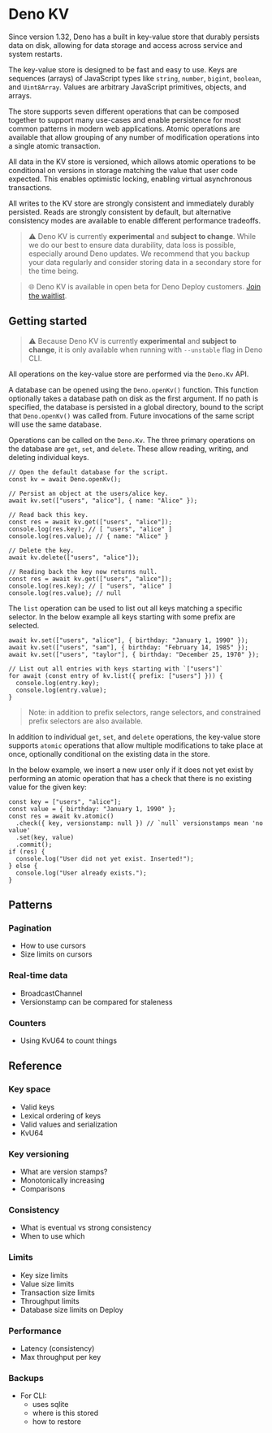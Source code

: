 # Deno KV

Since version 1.32, Deno has a built in key-value store that durably persists
data on disk, allowing for data storage and access across service and system
restarts.

The key-value store is designed to be fast and easy to use. Keys are sequences
(arrays) of JavaScript types like `string`, `number`, `bigint`, `boolean`, and
`Uint8Array`. Values are arbitrary JavaScript primitives, objects, and arrays.

The store supports seven different operations that can be composed together to
support many use-cases and enable persistence for most common patterns in modern
web applications. Atomic operations are available that allow grouping of any
number of modification operations into a single atomic transaction.

All data in the KV store is versioned, which allows atomic operations to be
conditional on versions in storage matching the value that user code expected.
This enables optimistic locking, enabling virtual asynchronous transactions.

All writes to the KV store are strongly consistent and immediately durably
persisted. Reads are strongly consistent by default, but alternative consistency
modes are available to enable different performance tradeoffs.

> ⚠️ Deno KV is currently **experimental** and **subject to change**. While we do
> our best to ensure data durability, data loss is possible, especially around
> Deno updates. We recommend that you backup your data regularly and consider
> storing data in a secondary store for the time being.

> 🌐 Deno KV is available in open beta for Deno Deploy customers.
> [Join the waitlist](https://deno.com/kv).

## Getting started

> ⚠️ Because Deno KV is currently **experimental** and **subject to change**, it
> is only available when running with `--unstable` flag in Deno CLI.

All operations on the key-value store are performed via the `Deno.Kv` API.

A database can be opened using the `Deno.openKv()` function. This function
optionally takes a database path on disk as the first argument. If no path is
specified, the database is persisted in a global directory, bound to the script
that `Deno.openKv()` was called from. Future invocations of the same script will
use the same database.

Operations can be called on the `Deno.Kv`. The three primary operations on the
database are `get`, `set`, and `delete`. These allow reading, writing, and
deleting individual keys.

```tsx
// Open the default database for the script.
const kv = await Deno.openKv();

// Persist an object at the users/alice key.
await kv.set(["users", "alice"], { name: "Alice" });

// Read back this key.
const res = await kv.get(["users", "alice"]);
console.log(res.key); // [ "users", "alice" ]
console.log(res.value); // { name: "Alice" }

// Delete the key.
await kv.delete(["users", "alice"]);

// Reading back the key now returns null.
const res = await kv.get(["users", "alice"]);
console.log(res.key); // [ "users", "alice" ]
console.log(res.value); // null
```

The `list` operation can be used to list out all keys matching a specific
selector. In the below example all keys starting with some prefix are selected.

```tsx
await kv.set(["users", "alice"], { birthday: "January 1, 1990" });
await kv.set(["users", "sam"], { birthday: "February 14, 1985" });
await kv.set(["users", "taylor"], { birthday: "December 25, 1970" });

// List out all entries with keys starting with `["users"]`
for await (const entry of kv.list({ prefix: ["users"] })) {
  console.log(entry.key);
  console.log(entry.value);
}
```

> Note: in addition to prefix selectors, range selectors, and constrained prefix
> selectors are also available.

In addition to individual `get`, `set`, and `delete` operations, the key-value
store supports `atomic` operations that allow multiple modifications to take
place at once, optionally conditional on the existing data in the store.

In the below example, we insert a new user only if it does not yet exist by
performing an atomic operation that has a check that there is no existing value
for the given key:

```tsx
const key = ["users", "alice"];
const value = { birthday: "January 1, 1990" };
const res = await kv.atomic()
  .check({ key, versionstamp: null }) // `null` versionstamps mean 'no value'
  .set(key, value)
  .commit();
if (res) {
  console.log("User did not yet exist. Inserted!");
} else {
  console.log("User already exists.");
}
```

## Patterns

### Pagination

- How to use cursors
- Size limits on cursors

### Real-time data

- BroadcastChannel
- Versionstamp can be compared for staleness

### Counters

- Using KvU64 to count things

## Reference

### Key space

- Valid keys
- Lexical ordering of keys
- Valid values and serialization
- KvU64

### Key versioning

- What are version stamps?
- Monotonically increasing
- Comparisons

### Consistency

- What is eventual vs strong consistency
- When to use which

### Limits

- Key size limits
- Value size limits
- Transaction size limits
- Throughput limits
- Database size limits on Deploy

### Performance

- Latency (consistency)
- Max throughput per key

### Backups

- For CLI:
  - uses sqlite
  - where is this stored
  - how to restore

